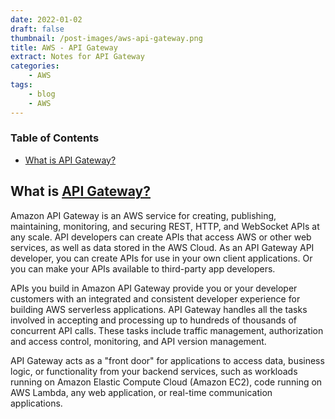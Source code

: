 ```yaml
---
date: 2022-01-02
draft: false
thumbnail: /post-images/aws-api-gateway.png
title: AWS - API Gateway
extract: Notes for API Gateway
categories:
    - AWS
tags:
    - blog
    - AWS
--- 
```



### Table of Contents

- [What is API Gateway?](#what-is-api-gateway)

## What is [API Gateway?](https://docs.aws.amazon.com/apigateway/latest/developerguide/welcome.html)

Amazon API Gateway is an AWS service for creating, publishing, maintaining, monitoring, and securing REST, HTTP, and WebSocket APIs at any scale. API developers can create APIs that access AWS or other web services, as well as data stored in the AWS Cloud. As an API Gateway API developer, you can create APIs for use in your own client applications. Or you can make your APIs available to third-party app developers. 

APIs you build in Amazon API Gateway provide you or your developer customers with an integrated and consistent developer experience for building AWS serverless applications. API Gateway handles all the tasks involved in accepting and processing up to hundreds of thousands of concurrent API calls. These tasks include traffic management, authorization and access control, monitoring, and API version management.

API Gateway acts as a "front door" for applications to access data, business logic, or functionality from your backend services, such as workloads running on Amazon Elastic Compute Cloud (Amazon EC2), code running on AWS Lambda, any web application, or real-time communication applications.